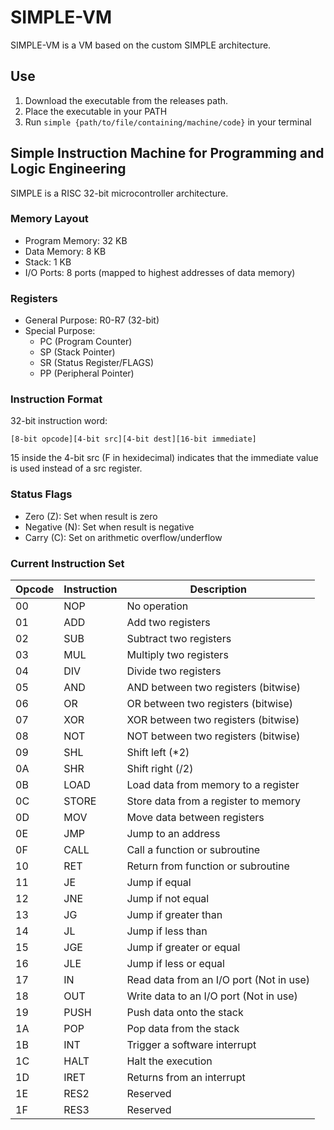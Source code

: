 # SIMPLE-VM

SIMPLE-VM is a VM based on the custom SIMPLE architecture.

## Use

1. Download the executable from the releases path.
2. Place the executable in your PATH
3. Run ```simple {path/to/file/containing/machine/code}``` in your terminal

## Simple Instruction Machine for Programming and Logic Engineering

SIMPLE is a RISC 32-bit microcontroller architecture.

### Memory Layout
- Program Memory: 32 KB
- Data Memory: 8 KB
- Stack: 1 KB
- I/O Ports: 8 ports (mapped to highest addresses of data memory)

### Registers
- General Purpose: R0-R7 (32-bit)
- Special Purpose:
  - PC (Program Counter)
  - SP (Stack Pointer)
  - SR (Status Register/FLAGS)
  - PP (Peripheral Pointer)

### Instruction Format
32-bit instruction word:
```
[8-bit opcode][4-bit src][4-bit dest][16-bit immediate]
```

15 inside the 4-bit src (F in hexidecimal) indicates that the immediate value is used instead of a src register.

### Status Flags
- Zero (Z): Set when result is zero
- Negative (N): Set when result is negative
- Carry (C): Set on arithmetic overflow/underflow

### Current Instruction Set

| Opcode | Instruction | Description |
|--------|-------------|-------------|
| 00   | NOP         | No operation |
| 01   | ADD         | Add two registers |
| 02   | SUB         | Subtract two registers |
| 03   | MUL         | Multiply two registers |
| 04   | DIV         | Divide two registers |
| 05   | AND         | AND between two registers (bitwise) |
| 06   | OR          | OR between two registers (bitwise) |
| 07   | XOR         | XOR between two registers (bitwise) |
| 08   | NOT         | NOT between two registers (bitwise) |
| 09   | SHL         | Shift left (*2) |
| 0A   | SHR         | Shift right (/2) |
| 0B   | LOAD        | Load data from memory to a register |
| 0C   | STORE       | Store data from a register to memory |
| 0D   | MOV         | Move data between registers |
| 0E   | JMP         | Jump to an address |
| 0F   | CALL        | Call a function or subroutine |
| 10   | RET         | Return from function or subroutine |
| 11   | JE          | Jump if equal |
| 12   | JNE         | Jump if not equal |
| 13   | JG          | Jump if greater than |
| 14   | JL          | Jump if less than |
| 15   | JGE         | Jump if greater or equal |
| 16   | JLE         | Jump if less or equal |
| 17   | IN          | Read data from an I/O port (Not in use) |
| 18   | OUT         | Write data to an I/O port (Not in use) |
| 19   | PUSH        | Push data onto the stack |
| 1A   | POP         | Pop data from the stack |
| 1B   | INT         | Trigger a software interrupt |
| 1C   | HALT        | Halt the execution |
| 1D   | IRET        | Returns from an interrupt |
| 1E   | RES2        | Reserved |
| 1F   | RES3        | Reserved |
